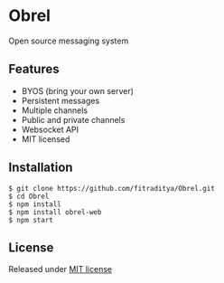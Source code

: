 # Obrel
Open source messaging system


## Features
* BYOS (bring your own server)
* Persistent messages
* Multiple channels
* Public and private channels
* Websocket API
* MIT licensed

## Installation
```
$ git clone https://github.com/fitraditya/Obrel.git
$ cd Obrel
$ npm install
$ npm install obrel-web
$ npm start
```

## License
Released under [MIT license]

[MIT license]: https://github.com/fitraditya/Obrel/blob/master/LICENSE
